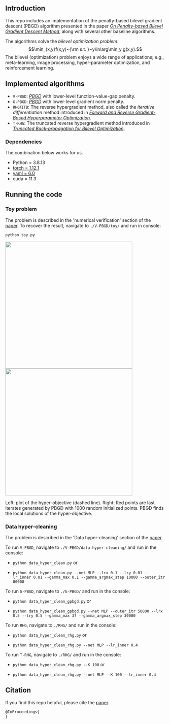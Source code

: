 ## Introduction

This repo includes an implementation of the penalty-based bilevel gradient descent (PBGD) algorithm presented in the paper
 [_On Penalty-based Bilevel Gradient Descent Method_](https://www.google.com/), along with several other baseline algorithms.
 
 The algorithms solve the _bilevel optimization problem_:
 $$\min_{x,y}f(x,y)~{\rm s.t. }~y\in\arg\min_y g(x,y).$$
 The bilevel (optimization) problem enjoys a wide range of applications; e.g., meta-learning, image processing, hyper-parameter optimization, and reinforcement learning.
 
## Implemented algorithms
- `V-PBGD`: [_PBGD_](https://www.google.com/) with lower-level function-value-gap penalty.
- `G-PBGD`: [_PBGD_](https://www.google.com/) with lower-level gradient norm penalty.
- `RHG`/`ITD`: The reverse hypergradient method, also called the _iterative differentiation_ method introduced in [_Forward and Reverse Gradient-Based Hyperparameter Optimization_](http://proceedings.mlr.press/v70/franceschi17a).
- `T-RHG`: The truncated reverse hypergradient method introduced in [_Truncated Back-propagation for Bilevel Optimization_](http://proceedings.mlr.press/v70/franceschi17a).

### Dependencies

The combination below works for us.
- Python = 3.8.13
- [torch = 1.12.1](https://pytorch.org/get-started/locally/)
- [yaml = 6.0](https://pypi.org/project/PyYAML/)
- cuda = 11.3

## Running the code

### Toy problem
The problem is described in the 'numerical verification' section of the [paper](https://www.google.com/).
To recover the result, navigate to `./V-PBGD/toy/` and run in console:

`python toy.py`


<p float="left">
  <img src="https://github.com/hanshen95/penalized-bilevel-gradient-descent/tree/main/V-PBGD/toy/toy_graph.png" width="400" />
  <img src="https://github.com/hanshen95/penalized-bilevel-gradient-descent/tree/main/V-PBGD/toy/toy_point_spread.png" width="400" /> 
</p>
Left: plot of the hyper-objective (dashed line). 
Right: Red points are last iterates generated by PBGD with 1000 random initialized points. PBGD finds the local solutions of the hyper-objective.


### Data hyper-cleaning
The problem is described in the 'Data hyper-cleaning' section of the [paper](https://www.google.com/).

To run `V-PBGD`, navigate to `./V-PBGD/data-hyper-cleaning/` and run in the console:

- `python data_hyper_clean.py` or

- `python data_hyper_clean.py --net MLP --lrx 0.1 --lry 0.01 --lr_inner 0.01 --gamma_max 0.1 --gamma_argmax_step 10000 --outer_itr 80000`

To run `G-PBGD`, navigate to `./G-PBGD/` and run in the console:

- `python data_hyper_clean_gpbgd.py` or

- `python data_hyper_clean_gpbgd.py --net MLP --outer_itr 50000 --lrx 0.5 --lry 0.5 --gamma_max 37 --gamma_argmax_step 30000`

To run `RHG`, navigate to `./RHG/` and run in the console:

- `python data_hyper_clean_rhg.py` or

- `python data_hyper_clean_rhg.py --net MLP --lr_inner 0.4`

To run `T-RHG`, navigate to `./RHG/` and run in the console:

- `python data_hyper_clean_rhg.py --K 100` or

- `python data_hyper_clean_rhg.py --net MLP --K 100 --lr_inner 0.4`


## Citation

If you find this repo helpful, please cite the [paper](https://www.google.com/).

```latex
@InProceedings{
}
```

